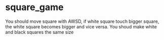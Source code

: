 # square_game
You should move square with AWSD, if white square touch bigger square, the white square becomes bigger and vice versa.
You shoud make white and black squares the same size
